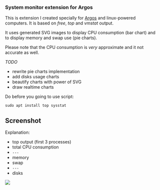 <h3>System monitor extension for Argos</h3>

This is extension I created specially for [Argos](https://github.com/p-e-w/argos) and linux-powered computers.
It is based on *free*, *top* and *vmstat* output.

It uses generated SVG images to display CPU consumption (bar chart) and to display memory and swap use (pie charts).

Please note that the CPU consumption is *very* approximate and it not accurate as well.

*TODO*

* rewrite pie charts implementation
* add disks usage charts
* beautify charts with power of SVG
* draw realtime charts

Do before you going to use script:

```sudo apt install top sysstat```

<h2>Screenshot</h2>

Explanation:
* top output (first 3 processes)
* total CPU consumption
* ```---```
* memory 
* swap
* ```---```
* disks

<img src="http://i.imgur.com/jH1oxNq.png">

